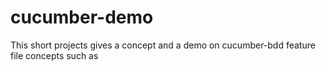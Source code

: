 # cucumber-demo
This short projects gives a concept and a demo on cucumber-bdd feature file concepts such as
